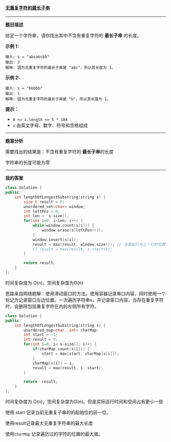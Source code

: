 ####  [无重复字符的最长子串](https://leetcode-cn.com/problems/longest-substring-without-repeating-characters/)

***

**题目描述**

给定一个字符串，请你找出其中不含有重复字符的 **最长子串** 的长度。

**示例 1:**

```
输入: s = "abcabcbb"
输出: 3 
解释: 因为无重复字符的最长子串是 "abc"，所以其长度为 3。
```

**示例 2:**

```
输入: s = "bbbbb"
输出: 1
解释: 因为无重复字符的最长子串是 "b"，所以其长度为 1。
```

**提示：**

- `0 <= s.length <= 5 * 104`
- `s` 由英文字母、数字、符号和空格组成

***

**题意分析**

需要找出的结果是：不含有重复字符的 **最长子串**的长度

字符串的长度可能为零

***

**我的答案**

```cpp
class Solution {
public:
    int lengthOfLongestSubstring(string s) {
        size_t result = 0;
        unordered_set<char> window;
        int leftPos = 0;
        int len =  s.size();
        for(int i=0; i<len; i++) {
            while(window.count(s[i])) {
                window.erase(s[leftPos++]);
            }
            window.insert(s[i]);
            result = max(result, window.size()); // 注意此行与上一行的位置
            // result = max(result, i-start+1);
        } 

        return result;
    }
};
```

时间复杂度为 O(n)，空间复杂度为O(n)

思路来自网络题解：使用滑动窗口的方法。使用容器记录串口内容，同时使用一个标记为记录窗口左边位置。一次遍历字符串s，并记录窗口内容，当存在重复字符时，会删除包括重复字符在内的左侧所有字符。

```cpp
class Solution {
public:
    int lengthOfLongestSubstring(string s) {
        unordered_map<char, int> charMap;
        int start = -1;
        int result = 0;
        for(int i=0; i< s.size(); i++) {
            if(charMap.count(s[i])) {
                start = max(start, charMap[s[i]]);
            } 
            charMap[s[i]] = i;
            result = max(result, i- start);
        }

        return  result;
    }
};
```

时间复杂度为 O(n)，空间复杂度为O(n)。但是实际运行时间和空间占有更小一些

使用 start 记录当前无重复子串的的起始位的前一位。

使用result记录最大无重复字符串的最大长度

使用`charMap` 记录遍历过的字符的位置的最大值。